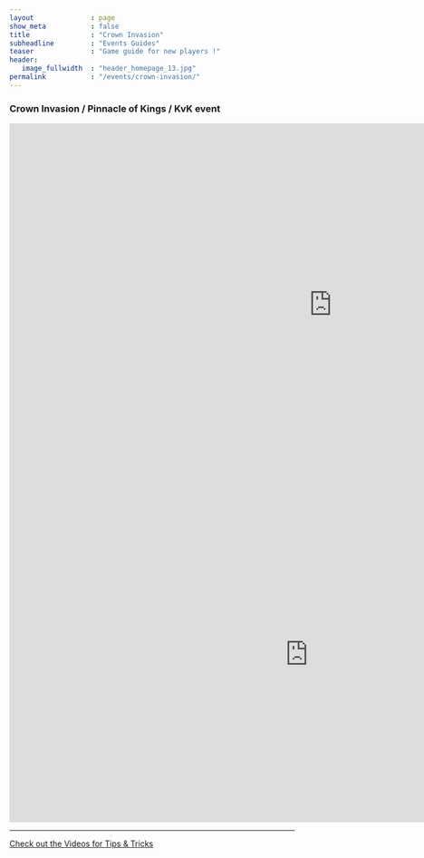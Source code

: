 ```yaml
---
layout              : page
show_meta           : false
title               : "Crown Invasion"
subheadline         : "Events Guides"
teaser              : "Game guide for new players !"
header:
   image_fullwidth  : "header_homepage_13.jpg"
permalink           : "/events/crown-invasion/"
---
```

### Crown Invasion / Pinnacle of Kings / KvK event
<iframe width="1137" height="640" src="https://www.youtube.com/embed/R49emgBs9io" title="KVK - Misty Continent -  K6 vs K11 Round II  - Земля туманов" frameborder="0" allow="accelerometer; autoplay; clipboard-write; encrypted-media; gyroscope; picture-in-picture; web-share" allowfullscreen></iframe>

<iframe width="1054" height="593" src="https://www.youtube.com/embed/ArPM5paHTow" title="Stormshot: Isle of Adventure - Pinnacle Of Kings Event Guide" frameborder="0" allow="accelerometer; autoplay; clipboard-write; encrypted-media; gyroscope; picture-in-picture; web-share" allowfullscreen></iframe>

---
<a class="radius button small" href="{{ site.url }}{{ site.baseurl }}/design/mediaelement_js/">Check out the Videos for Tips & Tricks</a>
